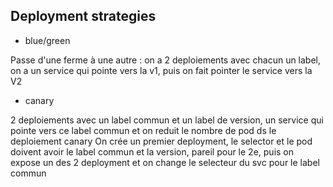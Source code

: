 ## Deployment strategies

- blue/green

Passe d'une ferme à  une autre : on a 2 deploiements avec chacun un label, on a un service qui pointe vers la v1, puis on fait pointer le service vers la V2

- canary

2 deploiements avec un label commun et un label de version, un service qui pointe vers ce label commun et on reduit le nombre de pod ds le deploiement canary
On crée un premier deployment, le selector et le pod doivent avoir le label commun et la version, pareil pour le 2e, puis on expose un des 2 deployment et on change le selecteur du svc pour le label commun
